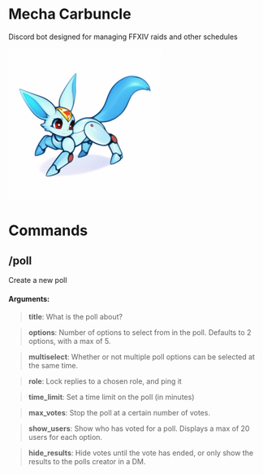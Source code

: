 # Mecha Carbuncle
Discord bot designed for managing FFXIV raids and other schedules

![Mecha Carby](mecha_carby_t_small.png)

# Commands

## **/poll**
Create a new poll

#### **Arguments**:
> **title**: What is the poll about?

> **options**: Number of options to select from in the poll. Defaults to 2 options, with a max of 5.

> **multiselect**: Whether or not multiple poll options can be selected at the same time.

> **role**: Lock replies to a chosen role, and ping it

> **time_limit**: Set a time limit on the poll (in minutes)

> **max_votes**: Stop the poll at a certain number of votes.

> **show_users**: Show who has voted for a poll. Displays a max of 20 users for each option.

> **hide_results**: Hide votes until the vote has ended, or only show the results to the polls creator in a DM.

